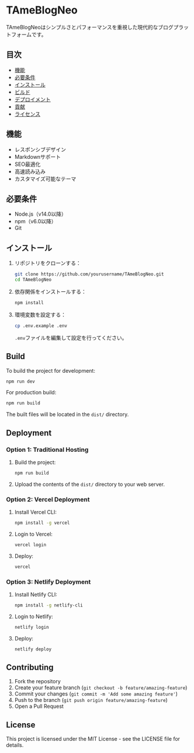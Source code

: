 # TAmeBlogNeo

TAmeBlogNeoはシンプルさとパフォーマンスを重視した現代的なブログプラットフォームです。

## 目次

- [機能](#features)
- [必要条件](#requirements)
- [インストール](#installation)
- [ビルド](#build)
- [デプロイメント](#deployment)
- [貢献](#contributing)
- [ライセンス](#license)

## 機能

- レスポンシブデザイン
- Markdownサポート
- SEO最適化
- 高速読み込み
- カスタマイズ可能なテーマ

## 必要条件

- Node.js（v14.0以降）
- npm（v6.0以降）
- Git

## インストール

1. リポジトリをクローンする：
   ```bash
   git clone https://github.com/yourusername/TAmeBlogNeo.git
   cd TAmeBlogNeo
   ```

2. 依存関係をインストールする：
   ```bash
   npm install
   ```

3. 環境変数を設定する：
   ```bash
   cp .env.example .env
   ```
   `.env`ファイルを編集して設定を行ってください。

## Build

To build the project for development:

```bash
npm run dev
```

For production build:

```bash
npm run build
```

The built files will be located in the `dist/` directory.

## Deployment

### Option 1: Traditional Hosting

1. Build the project:
   ```bash
   npm run build
   ```

2. Upload the contents of the `dist/` directory to your web server.

### Option 2: Vercel Deployment

1. Install Vercel CLI:
   ```bash
   npm install -g vercel
   ```

2. Login to Vercel:
   ```bash
   vercel login
   ```

3. Deploy:
   ```bash
   vercel
   ```

### Option 3: Netlify Deployment

1. Install Netlify CLI:
   ```bash
   npm install -g netlify-cli
   ```

2. Login to Netlify:
   ```bash
   netlify login
   ```

3. Deploy:
   ```bash
   netlify deploy
   ```

## Contributing

1. Fork the repository
2. Create your feature branch (`git checkout -b feature/amazing-feature`)
3. Commit your changes (`git commit -m 'Add some amazing feature'`)
4. Push to the branch (`git push origin feature/amazing-feature`)
5. Open a Pull Request

## License

This project is licensed under the MIT License - see the LICENSE file for details.